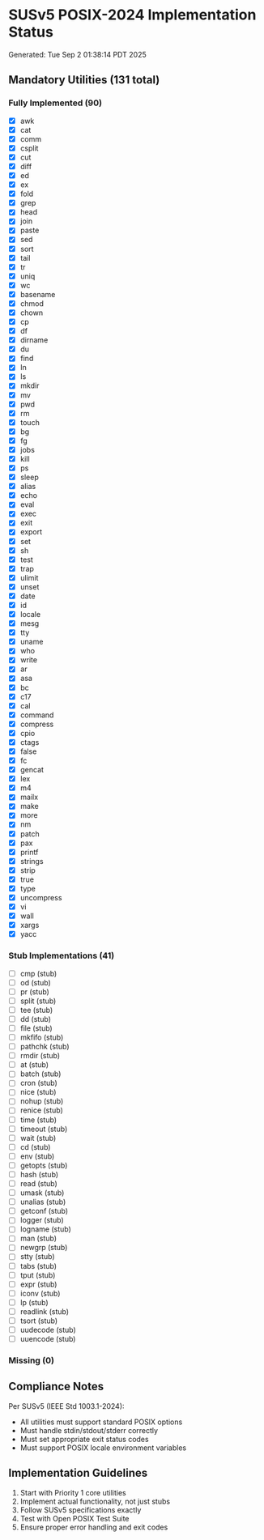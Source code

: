 # SUSv5 POSIX-2024 Implementation Status

Generated: Tue Sep  2 01:38:14 PDT 2025

## Mandatory Utilities (131 total)

### Fully Implemented (90)
- [x] awk
- [x] cat
- [x] comm
- [x] csplit
- [x] cut
- [x] diff
- [x] ed
- [x] ex
- [x] fold
- [x] grep
- [x] head
- [x] join
- [x] paste
- [x] sed
- [x] sort
- [x] tail
- [x] tr
- [x] uniq
- [x] wc
- [x] basename
- [x] chmod
- [x] chown
- [x] cp
- [x] df
- [x] dirname
- [x] du
- [x] find
- [x] ln
- [x] ls
- [x] mkdir
- [x] mv
- [x] pwd
- [x] rm
- [x] touch
- [x] bg
- [x] fg
- [x] jobs
- [x] kill
- [x] ps
- [x] sleep
- [x] alias
- [x] echo
- [x] eval
- [x] exec
- [x] exit
- [x] export
- [x] set
- [x] sh
- [x] test
- [x] trap
- [x] ulimit
- [x] unset
- [x] date
- [x] id
- [x] locale
- [x] mesg
- [x] tty
- [x] uname
- [x] who
- [x] write
- [x] ar
- [x] asa
- [x] bc
- [x] c17
- [x] cal
- [x] command
- [x] compress
- [x] cpio
- [x] ctags
- [x] false
- [x] fc
- [x] gencat
- [x] lex
- [x] m4
- [x] mailx
- [x] make
- [x] more
- [x] nm
- [x] patch
- [x] pax
- [x] printf
- [x] strings
- [x] strip
- [x] true
- [x] type
- [x] uncompress
- [x] vi
- [x] wall
- [x] xargs
- [x] yacc

### Stub Implementations (41)
- [ ] cmp (stub)
- [ ] od (stub)
- [ ] pr (stub)
- [ ] split (stub)
- [ ] tee (stub)
- [ ] dd (stub)
- [ ] file (stub)
- [ ] mkfifo (stub)
- [ ] pathchk (stub)
- [ ] rmdir (stub)
- [ ] at (stub)
- [ ] batch (stub)
- [ ] cron (stub)
- [ ] nice (stub)
- [ ] nohup (stub)
- [ ] renice (stub)
- [ ] time (stub)
- [ ] timeout (stub)
- [ ] wait (stub)
- [ ] cd (stub)
- [ ] env (stub)
- [ ] getopts (stub)
- [ ] hash (stub)
- [ ] read (stub)
- [ ] umask (stub)
- [ ] unalias (stub)
- [ ] getconf (stub)
- [ ] logger (stub)
- [ ] logname (stub)
- [ ] man (stub)
- [ ] newgrp (stub)
- [ ] stty (stub)
- [ ] tabs (stub)
- [ ] tput (stub)
- [ ] expr (stub)
- [ ] iconv (stub)
- [ ] lp (stub)
- [ ] readlink (stub)
- [ ] tsort (stub)
- [ ] uudecode (stub)
- [ ] uuencode (stub)

### Missing (0)


## Compliance Notes

Per SUSv5 (IEEE Std 1003.1-2024):
- All utilities must support standard POSIX options
- Must handle stdin/stdout/stderr correctly
- Must set appropriate exit status codes
- Must support POSIX locale environment variables

## Implementation Guidelines

1. Start with Priority 1 core utilities
2. Implement actual functionality, not just stubs
3. Follow SUSv5 specifications exactly
4. Test with Open POSIX Test Suite
5. Ensure proper error handling and exit codes
